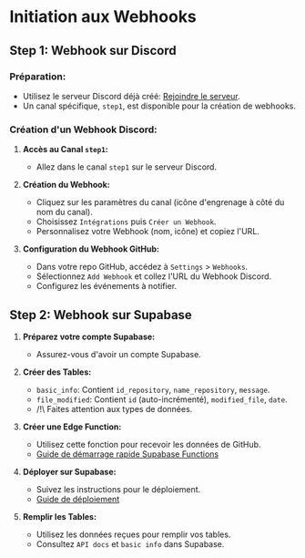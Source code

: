 # Initiation aux Webhooks

## Step 1: Webhook sur Discord

### Préparation:
- Utilisez le serveur Discord déjà créé: [Rejoindre le serveur](https://discord.gg/wCPz3p73).
- Un canal spécifique, `step1`, est disponible pour la création de webhooks.

### Création d'un Webhook Discord:
1. **Accès au Canal `step1`:**
   - Allez dans le canal `step1` sur le serveur Discord.

2. **Création du Webhook:**
   - Cliquez sur les paramètres du canal (icône d'engrenage à côté du nom du canal).
   - Choisissez `Intégrations` puis `Créer un Webhook`.
   - Personnalisez votre Webhook (nom, icône) et copiez l'URL.

3. **Configuration du Webhook GitHub:**
   - Dans votre repo GitHub, accédez à `Settings` > `Webhooks`.
   - Sélectionnez `Add Webhook` et collez l'URL du Webhook Discord.
   - Configurez les événements à notifier.

## Step 2: Webhook sur Supabase

1. **Préparez votre compte Supabase:**
   - Assurez-vous d'avoir un compte Supabase.

2. **Créer des Tables:**
   - `basic_info`: Contient `id_repository`, `name_repository`, `message`.
   - `file_modified`: Contient `id` (auto-incrémenté), `modified_file`, `date`.
   - /!\ Faites attention aux types de données.

3. **Créer une Edge Function:**
   - Utilisez cette fonction pour recevoir les données de GitHub.
   - [Guide de démarrage rapide Supabase Functions](https://supabase.com/docs/guides/functions/quickstart)

4. **Déployer sur Supabase:**
   - Suivez les instructions pour le déploiement.
   - [Guide de déploiement](https://supabase.com/docs/guides/functions/deploy)

5. **Remplir les Tables:**
   - Utilisez les données reçues pour remplir vos tables.
   - Consultez `API docs` et `basic info` dans Supabase.